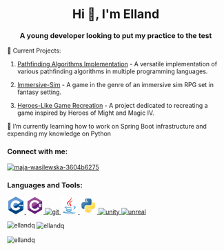 <h1 align="center">Hi 👋, I'm Elland</h1>
<h3 align="center">A young developer looking to put my practice to the test</h3>

🔭 Current Projects:

1. [Pathfinding Algorithms Implementation](https://github.com/Ellandq/Pathfinding) - A versatile implementation of various pathfinding algorithms in multiple programming languages.

2. [Immersive-Sim](https://github.com/Ellandq/Immersive-Sim) - A game in the genre of an immersive sim RPG set in fantasy setting.
   
3. [Heroes-Like Game Recreation](https://github.com/Ellandq/Heroes-Like-game) - A project dedicated to recreating a game inspired by Heroes of Might and Magic IV.

🌱 I’m currently learning how to work on Spring Boot infrastructure and expending my knowledge on Python

<h3 align="left">Connect with me:</h3>
<p align="left">
<a href="https://linkedin.com/in/maja-wasilewska-3604b6275" target="blank"><img align="center" src="https://raw.githubusercontent.com/rahuldkjain/github-profile-readme-generator/master/src/images/icons/Social/linked-in-alt.svg" alt="maja-wasilewska-3604b6275" height="30" width="40" /></a>
</p>

<h3 align="left">Languages and Tools:</h3>
<p align="left"> <a href="https://www.w3schools.com/cpp/" target="_blank" rel="noreferrer"> <img src="https://raw.githubusercontent.com/devicons/devicon/master/icons/cplusplus/cplusplus-original.svg" alt="cplusplus" width="40" height="40"/> </a> <a href="https://www.w3schools.com/cs/" target="_blank" rel="noreferrer"> <img src="https://raw.githubusercontent.com/devicons/devicon/master/icons/csharp/csharp-original.svg" alt="csharp" width="40" height="40"/> </a> <a href="https://git-scm.com/" target="_blank" rel="noreferrer"> <img src="https://www.vectorlogo.zone/logos/git-scm/git-scm-icon.svg" alt="git" width="40" height="40"/> </a> <a href="https://www.java.com" target="_blank" rel="noreferrer"> <img src="https://raw.githubusercontent.com/devicons/devicon/master/icons/java/java-original.svg" alt="java" width="40" height="40"/> </a> <a href="https://www.python.org" target="_blank" rel="noreferrer"> <img src="https://raw.githubusercontent.com/devicons/devicon/master/icons/python/python-original.svg" alt="python" width="40" height="40"/> </a> <a href="https://unity.com/" target="_blank" rel="noreferrer"> <img src="https://www.vectorlogo.zone/logos/unity3d/unity3d-icon.svg" alt="unity" width="40" height="40"/> </a> <a href="https://unrealengine.com/" target="_blank" rel="noreferrer"> <img src="https://raw.githubusercontent.com/kenangundogan/fontisto/036b7eca71aab1bef8e6a0518f7329f13ed62f6b/icons/svg/brand/unreal-engine.svg" alt="unreal" width="40" height="40"/> </a> </p>

<p><img align="left" src="https://github-readme-stats.vercel.app/api/top-langs?username=ellandq&show_icons=true&theme=synthwave&title_color=ff9924&text_color=ffffff&locale=en&layout=compact" alt="ellandq" /></p>

<p>&nbsp;<img align="center" src="https://github-readme-stats.vercel.app/api?username=ellandq&show_icons=true&theme=synthwave&title_color=ff9924&text_color=ffffff&locale=en" alt="ellandq" /></p>

<p><img align="center" src="https://github-readme-streak-stats.herokuapp.com/?user=ellandq&theme=dark" alt="ellandq" /></p>
